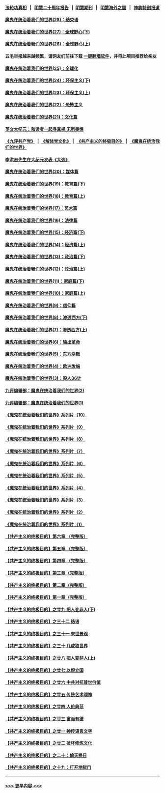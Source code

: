 #### [法轮功真相](https://github.com/gfw-breaker/truth/blob/master/README.md?t=0) &nbsp;&nbsp;|&nbsp;&nbsp; [明慧二十周年报告](https://github.com/gfw-breaker/mh-reports/blob/master/README.md?t=0) &nbsp;&nbsp;|&nbsp;&nbsp;[明慧期刊](https://github.com/gfw-breaker/mh-qikan) &nbsp;&nbsp;|&nbsp;&nbsp; [明慧海外之窗](https://github.com/gfw-breaker/mh-news/blob/master/README.md?t=0) &nbsp;&nbsp;|&nbsp;&nbsp; [神韵特别报道](https://github.com/gfw-breaker/mh-news/blob/master/shenyun.md?t=0)
#### [魔鬼在统治着我们的世界(28)：结束语](../pages/nsc422/n10936246.md?t=07211151) 
#### [魔鬼在统治着我们的世界(27)：全球野心(下)](../pages/nsc422/n10928319.md?t=07211151) 
#### [魔鬼在统治着我们的世界(26)：全球野心(上)](../pages/nsc422/n10900318.md?t=07211151) 
#### 五毛举报越来越频繁，请网友们前往下载 [一键翻墙软件](https://github.com/gfw-breaker/ssr-accounts)，并将此项目推荐给亲友
#### [魔鬼在统治着我们的世界(25)：全球化](../pages/nsc422/n10788205.md?t=07211151) 
#### [魔鬼在统治着我们的世界(24)：环保主义(下)](../pages/nsc422/n10695307.md?t=07211151) 
#### [魔鬼在统治着我们的世界(23)：环保主义(上)](../pages/nsc422/n10688613.md?t=07211151) 
#### [魔鬼在统治着我们的世界(22)：恐怖主义](../pages/nsc422/n10614727.md?t=07211151) 
#### [魔鬼在统治着我们的世界(21)：文化篇](../pages/nsc422/n10597706.md?t=07211151) 
#### [英文大纪元：和读者一起寻真相 无所畏惧](../pages/nsc422/n12542027.md?t=07211151) 
#### [《九评共产党》](https://github.com/begood0513/9ping.md/blob/master/README.md) &nbsp;|&nbsp; [《解体党文化》](../../../../jtdwh.md/blob/master/README.md)  &nbsp;|&nbsp; [《共产主义的终极目的》](../../../../gczydzjmd.md/blob/master/README.md) &nbsp;|&nbsp; [《魔鬼在统治我们的世界》](../../../../mgztzwmdsj.md/blob/master/README.md) 
#### [李洪志先生在大纪元发表《大选》](../pages/nsc422/n12534746.md?t=07211151) 
#### [魔鬼在统治着我们的世界(20)：媒体篇](../pages/nsc422/n10586579.md?t=07211151) 
#### [魔鬼在统治着我们的世界(19)：教育篇(下)](../pages/nsc422/n10564808.md?t=07211151) 
#### [魔鬼在统治着我们的世界(18)：教育篇(上)](../pages/nsc422/n10526970.md?t=07211151) 
#### [魔鬼在统治着我们的世界(17)：艺术篇](../pages/nsc422/n10499093.md?t=07211151) 
#### [魔鬼在统治着我们的世界(16)：法律篇](../pages/nsc422/n10485969.md?t=07211151) 
#### [魔鬼在统治着我们的世界(15)：经济篇(下)](../pages/nsc422/n10469975.md?t=07211151) 
#### [魔鬼在统治着我们的世界(14)：经济篇(上)](../pages/nsc422/n10457370.md?t=07211151) 
#### [魔鬼在统治着我们的世界(13)：政治篇(下)](../pages/nsc422/n10448270.md?t=07211151) 
#### [魔鬼在统治着我们的世界(12)：政治篇(上)](../pages/nsc422/n10444576.md?t=07211151) 
#### [魔鬼在统治着我们的世界(11)：家庭篇(下)](../pages/nsc422/n10440961.md?t=07211151) 
#### [魔鬼在统治着我们的世界(10)：家庭篇(上)](../pages/nsc422/n10435448.md?t=07211151) 
#### [魔鬼在统治着我们的世界(9)：信仰篇](../pages/nsc422/n10432159.md?t=07211151) 
#### [魔鬼在统治着我们的世界(8)：渗透西方(下)](../pages/nsc422/n10429603.md?t=07211151) 
#### [魔鬼在统治着我们的世界(7)：渗透西方(上)](../pages/nsc422/n10426013.md?t=07211151) 
#### [魔鬼在统治着我们的世界(6)：输出革命](../pages/nsc422/n10421536.md?t=07211151) 
#### [魔鬼在统治着我们的世界(5)：东方杀戮](../pages/nsc422/n10417707.md?t=07211151) 
#### [魔鬼在统治着我们的世界(4)：欧洲发端](../pages/nsc422/n10414890.md?t=07211151) 
#### [魔鬼在统治着我们的世界(3)：毁人36计](../pages/nsc422/n10411583.md?t=07211151) 
#### [九评编辑部：魔鬼在统治着我们的世界(2)](../pages/nsc422/n10410036.md?t=07211151) 
#### [九评编辑部：魔鬼在统治着我们的世界(1)](../pages/nsc422/n10406825.md?t=07211151) 
#### [《魔鬼在统治着我们的世界》系列片（10）](../pages/nsc422/n12292670.md?t=07211151) 
#### [《魔鬼在统治着我们的世界》系列片（9）](../pages/nsc422/n12290859.md?t=07211151) 
#### [《魔鬼在统治着我们的世界》系列片（8）](../pages/nsc422/n12287445.md?t=07211151) 
#### [《魔鬼在统治着我们的世界》系列片（7）](../pages/nsc422/n12283425.md?t=07211151) 
#### [《魔鬼在统治着我们的世界》系列片（6）](../pages/nsc422/n12282314.md?t=07211151) 
#### [《魔鬼在统治着我们的世界》系列片（5）](../pages/nsc422/n12281419.md?t=07211151) 
#### [《魔鬼在统治着我们的世界》系列片（4）](../pages/nsc422/n12274024.md?t=07211151) 
#### [《魔鬼在统治着我们的世界》系列片（3）](../pages/nsc422/n12271322.md?t=07211151) 
#### [《魔鬼在统治着我们的世界》系列片（2）](../pages/nsc422/n12269049.md?t=07211151) 
#### [《魔鬼在统治着我们的世界》系列片（1）](../pages/nsc422/n12267575.md?t=07211151) 
#### [【共产主义的终极目的】第六章 （完整版）](../pages/nsc422/n11428913.md?t=07211151) 
#### [【共产主义的终极目的】第五章 （完整版）](../pages/nsc422/n11428912.md?t=07211151) 
#### [【共产主义的终极目的】第四章 （完整版）](../pages/nsc422/n11428907.md?t=07211151) 
#### [【共产主义的终极目的】第三章（完整版）](../pages/nsc422/n11428848.md?t=07211151) 
#### [【共产主义的终极目的】第二章（完整版）](../pages/nsc422/n11428831.md?t=07211151) 
#### [【共产主义的终极目的】第一章（完整版）](../pages/nsc422/n11417651.md?t=07211151) 
#### [【共产主义的终极目的】之廿九 把人变非人(下)](../pages/nsc422/n11344140.md?t=07211151) 
#### [【共产主义的终极目的】之三十二 结语](../pages/nsc422/n11360535.md?t=07211151) 
#### [【共产主义的终极目的】之三十一 末世景观](../pages/nsc422/n11351129.md?t=07211151) 
#### [【共产主义的终极目的】之三十 几成狼世界](../pages/nsc422/n11348280.md?t=07211151) 
#### [【共产主义的终极目的】之廿八 把人变非人(上)](../pages/nsc422/n11340492.md?t=07211151) 
#### [【共产主义的终极目的】之廿七 以恨立国](../pages/nsc422/n11336944.md?t=07211151) 
#### [【共产主义的终极目的】之廿六 中共对抗普世价值](../pages/nsc422/n11324785.md?t=07211151) 
#### [【共产主义的终极目的】之廿五 传统艺术颂神](../pages/nsc422/n11296396.md?t=07211151) 
#### [【共产主义的终极目的】之廿四 人伦典范](../pages/nsc422/n11296397.md?t=07211151) 
#### [【共产主义的终极目的】之廿三 富而有德](../pages/nsc422/n11283598.md?t=07211151) 
#### [【共产主义的终极目的】之廿一 神传语言文字](../pages/nsc422/n11263265.md?t=07211151) 
#### [【共产主义的终极目的】之廿二 破坏修炼文化](../pages/nsc422/n11245728.md?t=07211151) 
#### [【共产主义的终极目的】之二十：偷天换日](../pages/nsc422/n11238846.md?t=07211151) 
#### [【共产主义的终极目的】之十九：打开地狱门](../pages/nsc422/n11206376.md?t=07211151) 

----
#### [ >>> 更早内容 <<< ](../indexes/nsc422-earlier.md)
